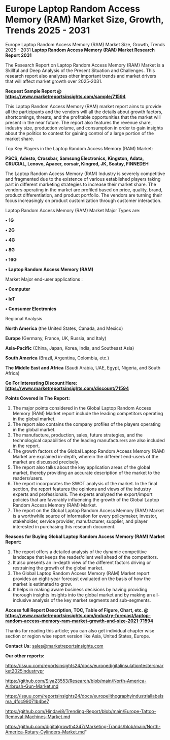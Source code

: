 # Europe Laptop Random Access Memory (RAM) Market Size, Growth, Trends 2025 - 2031
Europe Laptop Random Access Memory (RAM) Market Size, Growth, Trends 2025 - 2031
<strong>Laptop Random Access Memory (RAM) Market Research Report 2031</strong>

The Research Report on Laptop Random Access Memory (RAM) Market is a Skillful and Deep Analysis of the Present Situation and Challenges. This research report also analyzes other important trends and market drivers that will affect market growth over 2025-2031.

<strong>Request Sample Report @ <a href=https://www.marketreportsinsights.com/sample/71594>https://www.marketreportsinsights.com/sample/71594</a></strong>

This Laptop Random Access Memory (RAM) market report aims to provide all the participants and the vendors will all the details about growth factors, shortcomings, threats, and the profitable opportunities that the market will present in the near future. The report also features the revenue share, industry size, production volume, and consumption in order to gain insights about the politics to contest for gaining control of a large portion of the market share.

Top Key Players in the Laptop Random Access Memory (RAM) Market:

<strong>PSCS, Adesto, Crossbar, Samsung Electronics, Kingston, Adata, CRUCIAL, Lenovo, Apacer, corsair, Kingred, JK, Seatay, FINNEDEH</strong>

The Laptop Random Access Memory (RAM) Industry is severely competitive and fragmented due to the existence of various established players taking part in different marketing strategies to increase their market share. The vendors operating in the market are profiled based on price, quality, brand, product differentiation, and product portfolio. The vendors are turning their focus increasingly on product customization through customer interaction.

Laptop Random Access Memory (RAM) Market Major Types are:

<strong>• 1G

• 2G

• 4G

• 8G

• 16G

• Laptop Random Access Memory (RAM)</strong>

Market Major end-user applications :

<strong>• Computer

• IoT

• Consumer Electronics</strong>

Regional Analysis

</u><strong><b>North America</b></strong> (the United States, Canada, and Mexico)

<strong><b>Europe </b></strong>(Germany, France, UK, Russia, and Italy)

<strong><b>Asia-Pacific</b></strong> (China, Japan, Korea, India, and Southeast Asia)

<strong><b>South America</b></strong> (Brazil, Argentina, Colombia, etc.)

<strong><b>The Middle East and Africa</b></strong> (Saudi Arabia, UAE, Egypt, Nigeria, and South Africa)

<strong>Go For Interesting Discount Here: <a href=https://www.marketreportsinsights.com/discount/71594>https://www.marketreportsinsights.com/discount/71594</a></strong>

<strong>Points Covered in The Report:</strong>
<ol>
  <li>The major points considered in the Global Laptop Random Access Memory (RAM) Market report include the leading competitors operating in the global market.</li>
  <li>The report also contains the company profiles of the players operating in the global market.</li>
  <li>The manufacture, production, sales, future strategies, and the technological capabilities of the leading manufacturers are also included in the report.</li>
  <li>The growth factors of the Global Laptop Random Access Memory (RAM) Market are explained in-depth, wherein the different end-users of the market are discussed precisely.</li>
  <li>The report also talks about the key application areas of the global market, thereby providing an accurate description of the market to the readers/users.</li>
  <li>The report incorporates the SWOT analysis of the market. In the final section, the report features the opinions and views of the industry experts and professionals. The experts analyzed the export/import policies that are favorably influencing the growth of the Global Laptop Random Access Memory (RAM) Market.</li>
  <li>The report on the Global Laptop Random Access Memory (RAM) Market is a worthwhile source of information for every policymaker, investor, stakeholder, service provider, manufacturer, supplier, and player interested in purchasing this research document.</li>
</ol>
<strong>Reasons for Buying Global Laptop Random Access Memory (RAM) Market Report:</strong>

<ol>
  <li>The report offers a detailed analysis of the dynamic competitive landscape that keeps the reader/client well ahead of the competitors.</li>
  <li>It also presents an in-depth view of the different factors driving or restraining the growth of the global market.</li>
  <li>The Global Laptop Random Access Memory (RAM) Market report provides an eight-year forecast evaluated on the basis of how the market is estimated to grow.</li>
  <li>It helps in making aware business decisions by having providing thorough insights insights into the global market and by making an all-inclusive analysis of the key market segments and sub-segments.</li>
</ol>
<strong>Access full Report Description, TOC, Table of Figure, Chart, etc. @ <a href=https://www.marketreportsinsights.com/industry-forecast/laptop-random-access-memory-ram-market-growth-and-size-2021-71594>https://www.marketreportsinsights.com/industry-forecast/laptop-random-access-memory-ram-market-growth-and-size-2021-71594</a></strong>


Thanks for reading this article; you can also get individual chapter wise section or region wise report version like Asia, United States, Europe.

<strong>Contact Us:</strong>
sales@marketreportsinsights.com

<strong>Our other reports:</strong>

<a href=https://issuu.com/reportsinsights24/docs/europedigitalinsulationtestersmarket2025industrypr>https://issuu.com/reportsinsights24/docs/europedigitalinsulationtestersmarket2025industrypr</a>

<a href=https://github.com/Siya23553/Research/blob/main/North-America-Airbrush-Gun-Market.md>https://github.com/Siya23553/Research/blob/main/North-America-Airbrush-Gun-Market.md</a>

<a href=https://issuu.com/reportsinsights24/docs/europelithographyindustriallabelsma_4fdc99071b4be7>https://issuu.com/reportsinsights24/docs/europelithographyindustriallabelsma_4fdc99071b4be7</a>

<a href=https://github.com/Hindavi8/Trending-Report/blob/main/Europe-Tattoo-Removal-Machines-Market.md>https://github.com/Hindavi8/Trending-Report/blob/main/Europe-Tattoo-Removal-Machines-Market.md</a>

<a href=https://github.com/digitalgrowth4347/Marketing-Trands/blob/main/North-America-Rotary-Cylinders-Market.md>https://github.com/digitalgrowth4347/Marketing-Trands/blob/main/North-America-Rotary-Cylinders-Market.md</a>"
